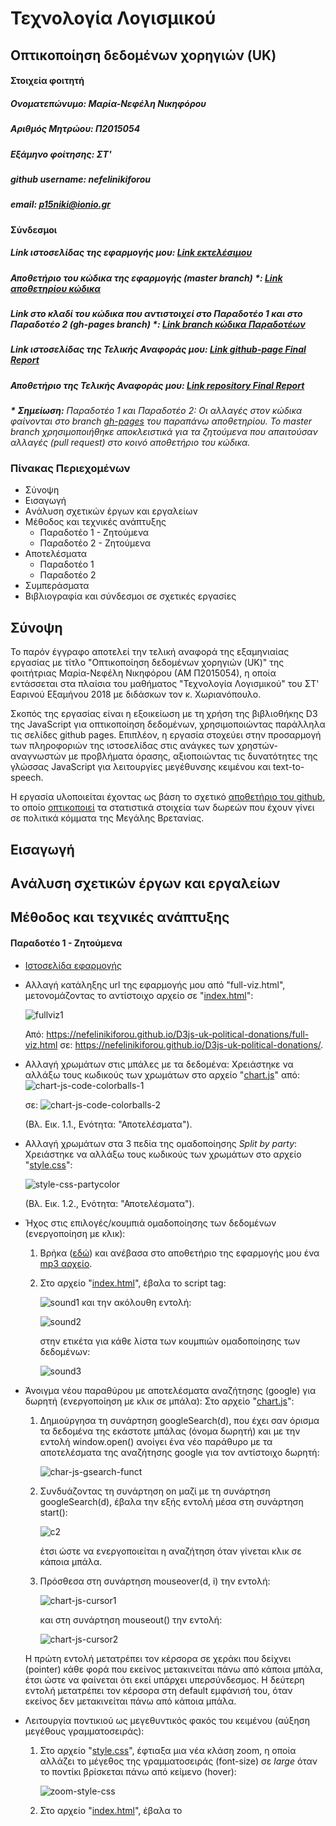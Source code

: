 # Τεχνολογία Λογισμικού
## Οπτικοποίηση δεδομένων χορηγιών (UK)

#### Στοιχεία φοιτητή
##### Ονοματεπώνυμο: Μαρία-Νεφέλη Νικηφόρου
##### Αριθμός Μητρώου: Π2015054
##### Εξάμηνο φοίτησης: ΣΤ'
##### github username: nefelinikiforou
##### email: p15niki@ionio.gr

#### Σύνδεσμοι
##### Link ιστοσελίδας της εφαρμογής μου: [Link εκτελέσιμου](https://nefelinikiforou.github.io/D3js-uk-political-donations/)
##### Αποθετήριο του κώδικα της εφαρμογής (master branch) \*: [Link αποθετηρίου κώδικα](https://github.com/nefelinikiforou/D3js-uk-political-donations)
##### Link στο κλαδί του κώδικα που αντιστοιχεί στο Παραδοτέο 1 και στο Παραδοτέο 2 (gh-pages branch) \*: [Link branch κώδικα Παραδοτέων](https://github.com/nefelinikiforou/D3js-uk-political-donations/tree/gh-pages)
##### Link ιστοσελίδας της Τελικής Αναφοράς μου: [Link github-page Final Report](https://nefelinikiforou.github.io/SW-Final-Report/)
##### Αποθετήριο της Τελικής Αναφοράς μου: [Link repository Final Report](https://github.com/nefelinikiforou/SW-Final-Report)
***\*** **Σημείωση\:** Παραδοτέο 1 και Παραδοτέο 2: Οι αλλαγές στον κώδικα φαίνονται στο branch [gh-pages](https://github.com/nefelinikiforou/D3js-uk-political-donations/tree/gh-pages) του παραπάνω αποθετηρίου. Το master branch χρησιμοποιήθηκε αποκλειστικά για τα ζητούμενα που απαιτούσαν αλλαγές (pull request) στο κοινό αποθετήριο του κώδικα.*

### Πίνακας Περιεχομένων
  * Σύνοψη
  * Εισαγωγή
  * Aνάλυση σχετικών έργων και εργαλείων
  * Mέθοδος και τεχνικές ανάπτυξης
    * Παραδοτέο 1 - Ζητούμενα
    * Παραδοτέο 2 - Ζητούμενα
  * Aποτελέσματα
    * Παραδοτέο 1
    * Παραδοτέο 2
  * Συμπεράσματα
  * Bιβλιογραφία και σύνδεσμοι σε σχετικές εργασίες
  
## Σύνοψη
Το παρόν έγγραφο αποτελεί την τελική αναφορά της εξαμηνιαίας εργασίας με τίτλο "Οπτικοποίηση δεδομένων χορηγιών (UK)" της φοιτήτριας Μαρία-Νεφέλη Νικηφόρου (ΑΜ Π2015054), η οποία εντάσσεται στα πλαίσια του μαθήματος "Τεχνολογία Λογισμικού" του ΣΤ' Εαρινού Εξαμήνου 2018 με διδάσκων τον κ. Χωριανόπουλο.

Σκοπός της εργασίας είναι η εξοικείωση με τη χρήση της βιβλιοθήκης D3 της JavaScript για οπτικοποίηση δεδομένων, χρησιμοποιώντας παράλληλα τις σελίδες github pages. Επιπλέον, η εργασία στοχεύει στην προσαρμογή των πληροφοριών της ιστοσελίδας στις ανάγκες των χρηστών-αναγνωστών με προβλήματα όρασης, αξιοποιώντας τις δυνατότητες της γλώσσας JavaScript για λειτουργίες μεγέθυνσης κειμένου και text-to-speech.

Η εργασία υλοποιείται έχοντας ως βάση το σχετικό [αποθετήριο του github](https://github.com/ioniodi/D3js-uk-political-donations), το οποίο [οπτικοποιεί](https://ioniodi.github.io/D3js-uk-political-donations/full-viz.html) τα στατιστικά στοιχεία των δωρεών που έχουν γίνει σε πολιτικά κόμματα της Μεγάλης Βρετανίας.

## Εισαγωγή

## Aνάλυση σχετικών έργων και εργαλείων

## Mέθοδος και τεχνικές ανάπτυξης
#### Παραδοτέο 1 - Ζητούμενα
* [Ιστοσελίδα εφαρμογής](https://nefelinikiforou.github.io/D3js-uk-political-donations/)

* Αλλαγή κατάληξης url της εφαρμογής μου από "full-viz.html", μετονομάζοντας το αντίστοιχο αρχείο σε "[index.html](https://github.com/nefelinikiforou/D3js-uk-political-donations/blob/gh-pages/index.html)":

  ![fullviz1](https://user-images.githubusercontent.com/22655733/36723280-7ea7b0fc-1bb8-11e8-9414-16dc95f95774.JPG)

  Από: https://nefelinikiforou.github.io/D3js-uk-political-donations/full-viz.html σε: https://nefelinikiforou.github.io/D3js-uk-political-donations/.

* Αλλαγή χρωμάτων στις μπάλες με τα δεδομένα:
  Χρειάστηκε να αλλάξω τους κωδικούς των χρωμάτων στο αρχείο "[chart.js](https://github.com/nefelinikiforou/D3js-uk-political-donations/blob/gh-pages/chart.js)"
  από: ![chart-js-code-colorballs-1](https://user-images.githubusercontent.com/22655733/36741172-1a9c1938-1bed-11e8-9526-4df6701d8d4e.JPG)
  
  σε: ![chart-js-code-colorballs-2](https://user-images.githubusercontent.com/22655733/36741327-78a919f4-1bed-11e8-9f2f-c8c84a9d3dbf.JPG)
  
  (Βλ. Εικ. 1.1., Ενότητα: "Αποτελέσματα").

* Αλλαγή χρωμάτων στα 3 πεδία της ομαδοποίησης *Split by party*:
  Χρειάστηκε να αλλάξω τους κωδικούς των χρωμάτων στο αρχείο "[style.css](https://github.com/nefelinikiforou/D3js-uk-political-donations/blob/gh-pages/style.css)":

  ![style-css-partycolor](https://user-images.githubusercontent.com/22655733/36935875-e8e46b86-1f05-11e8-9eb3-d2e91447b430.JPG)

  (Βλ. Εικ. 1.2., Ενότητα: "Αποτελέσματα").

* Ήχος στις επιλογές/κουμπιά ομαδοποίησης των δεδομένων (ενεργοποίηση με κλικ):
  1. Βρήκα ([εδώ](http://soundbible.com/)) και ανέβασα στο αποθετήριο της εφαρμογής μου ένα [mp3 αρχείο](https://github.com/nefelinikiforou/D3js-uk-political-donations/blob/gh-pages/Stapler-SoundBible.com-374581609.mp3).
  2. Στο αρχείο "[index.html](https://github.com/nefelinikiforou/D3js-uk-political-donations/blob/gh-pages/index.html)", έβαλα το script tag:

      ![sound1](https://user-images.githubusercontent.com/22655733/36936649-aeacefaa-1f10-11e8-9238-f31781456b76.JPG)
     και την ακόλουθη εντολή:

      ![sound2](https://user-images.githubusercontent.com/22655733/36936729-acbc9b90-1f11-11e8-9a4b-022613a8d783.JPG)
   
     στην ετικέτα <a></a> για κάθε λίστα των κουμπιών ομαδοποίησης των δεδομένων:
   
      ![sound3](https://user-images.githubusercontent.com/22655733/36936799-73156c0e-1f12-11e8-95e5-7b5429fdd520.JPG)

* Άνοιγμα νέου παραθύρου με αποτελέσματα αναζήτησης (google) για δωρητή (ενεργοποίηση με κλικ σε μπάλα):
  Στο αρχείο "[chart.js](https://github.com/nefelinikiforou/D3js-uk-political-donations/blob/gh-pages/chart.js)":
  1. Δημιούργησα τη συνάρτηση googleSearch(d), που έχει σαν όρισμα τα δεδομένα της εκάστοτε μπάλας (όνομα δωρητή) και με την εντολή window.open() ανοίγει ένα νέο παράθυρο με τα αποτελέσματα της αναζήτησης google για τον αντίστοιχο δωρητή:
   
      ![char-js-gsearch-funct](https://user-images.githubusercontent.com/22655733/37045497-c0958956-216e-11e8-9eed-ae070741eb7c.JPG)
  2. Συνδυάζοντας τη συνάρτηση on μαζί με τη συνάρτηση googleSearch(d), έβαλα την εξής εντολή μέσα στη συνάρτηση start():

      ![c2](https://user-images.githubusercontent.com/22655733/37046876-0d447e6c-2172-11e8-950a-6b5bebe4f353.JPG)
   
     έτσι ώστε να ενεργοποιείται η αναζήτηση όταν γίνεται κλικ σε κάποια μπάλα.
  3. Πρόσθεσα στη συνάρτηση mouseover(d, i) την εντολή:

      ![chart-js-cursor1](https://user-images.githubusercontent.com/22655733/37048053-6a7dadbc-2175-11e8-8f09-60aba3ab418d.JPG)
     
     και στη συνάρτηση mouseout() την εντολή:
      
      ![chart-js-cursor2](https://user-images.githubusercontent.com/22655733/37048165-ba8c7978-2175-11e8-81e6-38965b221d98.JPG)

   Η πρώτη εντολή μετατρέπει τον κέρσορα σε χεράκι που δείχνει (pointer) κάθε φορά που εκείνος μετακινείται πάνω από κάποια μπάλα, έτσι ώστε να φαίνεται ότι εκεί υπάρχει υπερσύνδεσμος. Η δεύτερη εντολή μετατρέπει τον κέρσορα στη default εμφάνισή του, όταν εκείνος δεν μετακινείται πάνω από κάποια μπάλα.

* Λειτουργία ποντικιού ως μεγεθυντικός φακός του κειμένου (αύξηση μεγέθους γραμματοσειράς):
  1. Στο αρχείο "[style.css](https://github.com/nefelinikiforou/D3js-uk-political-donations/blob/gh-pages/style.css)", έφτιαξα μια νέα κλάση zoom, η οποία αλλάζει το μέγεθος της γραμματοσειράς (font-size) σε *large* όταν το ποντίκι βρίσκεται πάνω από κείμενο (hover):

      ![zoom-style-css](https://user-images.githubusercontent.com/22655733/37148163-1c413cdc-22d2-11e8-8218-d85951c06dbc.JPG)
  2. Στο αρχείο "[index.html](https://github.com/nefelinikiforou/D3js-uk-political-donations/blob/gh-pages/index.html)", έβαλα το <script>:

      ![zoom-index-html](https://user-images.githubusercontent.com/22655733/37148864-97e63566-22d4-11e8-95d8-fedcfcad942c.JPG)

     Οι εντολές αυτές εντοπίζουν όλες τις ετικέτες (p, h4, h5, nav) στις οποίες θέλουμε να γίνεται η μεγέθυνση κειμένου και προσθέτουν σε αυτές την κλάση zoom. Η μεγέθυνση γίνεται ταυτόχρονα σε όλα τα κουμπιά, ανεξάρτητα από το πάνω σε ποιο ακριβώς από αυτά βρίσκεται το ποντίκι, καθώς θεώρησα ότι ο χρήστης θα θέλει να βλέπει καθαρά το σύνολο των δυνατών επιλογών (κουμπιά) που έχει, ώστε να βρίσκει άμεσα αυτό που θέλει. Επέλεξα να μη γίνεται zoom στις ετικέτες h1, h2 και h3, καθώς το κείμενό τους έχει ήδη αρκετά μεγάλο μέγεθος γραμματοσειράς και είναι bold.   
  3. Στο ίδιο αρχείο, πρόσθεσα ετικέτες < p > στα 25k, 50k, 100k, 500k, 1m (value scale), ώστε να μεγεθύνονται, καθώς έχουν αρκετά μικρό μέγεθος γραμματοσειράς και αχνό χρώμα:
      
      ![zoom2-index-html](https://user-images.githubusercontent.com/22655733/37149171-bb396df2-22d5-11e8-928f-17b447482836.JPG)

* Ήχος για την ονομασία του δωρητή και το ποσό της δωρεάς (ενεργοποίηση όταν το ποντίκι βρίσκεται μέσα σε κύκλο δωρητή):
  1. Στο τέλος του αρχείου "[index.html](https://github.com/nefelinikiforou/D3js-uk-political-donations/blob/gh-pages/index.html)", δήλωσα την εξωτερική βιβλιοθήκη [responsiveVoice](https://responsivevoice.org/api/):

      ![voice-link-index-html](https://user-images.githubusercontent.com/22655733/37205214-97be952e-239c-11e8-9633-cfa2e5dd4edf.JPG)
  2. Στο αρχείο "[chart.js](https://github.com/nefelinikiforou/D3js-uk-political-donations/blob/gh-pages/chart.js)", πρόσθεσα στη συνάρτηση mouseover(d,i) την εντολή:

      ![voice1-chart-js](https://user-images.githubusercontent.com/22655733/37206273-a843df7c-23a0-11e8-85dc-39ef3c7caf9a.JPG)
   
     Έτσι, ακούγονται οι πληροφορίες του δωρητή για όσο το ποντίκι βρίσκεται εντός του κύκλου του.
  3. Στο ίδιο αρχείο, πρόσθεσα στη συνάρτηση mouseout() την εντολή:

      ![voice2-chart-js](https://user-images.githubusercontent.com/22655733/37206301-c329bf64-23a0-11e8-8324-0d1bcd12df36.JPG)

     ώστε να σταματούν να ακούγονται οι πληροφορίες του δωρητή όταν το ποντίκι δε θα βρίσκεται πλέον μέσα στον κύκλο.

* Δημιουργία και προσθήκη νέας επιλογής ομαδοποίησης των δεδομένων (Split by the amount of the donation):
  1. Στο αρχείο "[index.html](https://github.com/nefelinikiforou/D3js-uk-political-donations/blob/gh-pages/index.html)": 
  * Δημιούργησα το νέο κουμπί κάτω από τα προηγούμενα της λίστας:
       ```
      <li><a href="#" onclick="sound.play()" role="button" class="pure-button switch" id="group-by-donation-amount">Split by the amount of the donation</a></li>
      ```
  * Πρόσθεσα το &lt;div id="view-donation-amount"&gt; κάτω από τα υπόλοιπα &lt;div&gt; ομαδοποίησης:

       ![new-div-index-html](https://user-images.githubusercontent.com/22655733/37247732-86326b82-24c8-11e8-957b-01a014dc99ba.JPG)
  2. Στο αρχείο "[chart.js](https://github.com/nefelinikiforou/D3js-uk-political-donations/blob/gh-pages/chart.js)":
  * Πρόσθεσα στη συνάρτηση transition() μία επιπλέον μετάβαση, η οποία (ενεργοποίηση με κλικ στο νέο κουμπί), φέρνει στο προσκήνιο (fadeIn) το #view-donation-amount, "κρύβει" (fadeOut) όλα τα υπόλοιπα # και επιστρέφει τη συνάρτηση amountsGroup():

       ![new-transition-chart-js](https://user-images.githubusercontent.com/22655733/37259189-d7ed4ee2-258b-11e8-8d62-d007e0942d97.JPG)
   
     Τέλος, έβαλα την εντολή:```$("#view-donation-amount").fadeOut(250);``` σε όλες τις υπόλοιπες μεταβάσεις της transition().
     
  * Έφτιαξα τη συνάρτηση amountsGroup() έχοντας ως πρότυπο τις υπόλοιπες συναρτήσεις (total(), partyGroup(), donorType(), fundsType()):

       ![func-amounts-group-chart-js](https://user-images.githubusercontent.com/22655733/37259371-f4862874-258d-11e8-8b32-4a4477ac2774.JPG)
   
      Με την εντολή: ```.on("tick", amounts)``` καλείται η συνάρτηση amounts().
      
  * Έφτιαξα τη συνάρτηση amounts() έχοντας ως πρότυπο τις υπόλοιπες συναρτήσεις (all(), parties(), entities(), types()):

       ![func-amounts-chart-js](https://user-images.githubusercontent.com/22655733/37259414-ab821d58-258e-11e8-9b9c-e7eff6161547.JPG)
       
  * Δημιούργησα τη συνάρτηση moveToAmounts(alpha), προκειμένου να μετακινηθούν οι κόμβοι στις κατάλληλες θέσεις. Ουσιαστικά, επιλέγεται ένα σταθερό κέντρο για τη θέση Y των κόμβων και, με βάση το value του κάθε κόμβου (το ποσό της δωρεάς), ορίζεται το X σε μία τιμή που αντιστοιχεί στις 6 επιλεγμένες τιμές (Donations over £1m, Donations over £500k, Donations over £100k, Donations over £50k, Donations over £25k, Donations under £25k):

       ![func-movetoamounts-chart-js](https://user-images.githubusercontent.com/22655733/37288197-4f23312e-260f-11e8-84b4-2850a0c94d0e.JPG)
  3. Στο αρχείο "[style.css](https://github.com/nefelinikiforou/D3js-uk-political-donations/blob/gh-pages/style.css)" :
  * Επέλεξα να μην εμφανίζονται αρχικά στη σελίδα τα στοιχεία της ```#view-donation-amount```:
  
       ![disappear-view-style-css](https://user-images.githubusercontent.com/22655733/37288507-26379da8-2610-11e8-8430-66c8deea4d6a.JPG)
  
  * Όρισα τις θέσεις εμφάνισης του τίτλου "Split by the amount of the donation" και των 6 τίτλων των ποσών (Donations over £1m, Donations over £500k, Donations over £100k, Donations over £50k, Donations over £25k, Donations under £25k):
   
       ![labels-style-css-1](https://user-images.githubusercontent.com/22655733/37288301-90a7795c-260f-11e8-9252-cd7175be46ef.JPG)
   
       ![labels-style-css-2](https://user-images.githubusercontent.com/22655733/37288330-aa8320a6-260f-11e8-9b38-e9925255bdb5.JPG)

     Για την εύρεση των κατάλληλων pixel, χρησιμοποίησα την επέκταση του Google Chrome, *Page Ruler*:

       ![pageruler](https://user-images.githubusercontent.com/22655733/37301526-77e6b776-2631-11e8-9680-2884296f53d8.JPG)
       
    (Βλ. Εικ. 1.3., Ενότητα: "Αποτελέσματα").

* Ζητούμενα που απαιτούν pull request
  1. Δημιούργησα το [αρχείο .csv](https://github.com/ioniodi/D3js-uk-political-donations/blob/master/participants/2015054.csv) με τα στοιχεία μου.
  2. Πρόσθεσα 5 εικόνες δωρητών στο φάκελο [photos](https://github.com/ioniodi/D3js-uk-political-donations/tree/master/photos): 
     * Bell Pottinger Group (685)
     * Betterworld (785)
     * HCA International (713)
     * Independent Print (808)
     * Seamark (705)

#### Παραδοτέο 2 - Ζητούμενα
* Εμφάνιση και δυναμική επέκταση σειράς εικόνων δωρητών (ενεργοποίηση όταν το ποντίκι βρίσκεται μέσα σε κύκλο δωρητή):

  1. Στο αρχείο "[index.html](https://github.com/nefelinikiforou/D3js-uk-political-donations/blob/gh-pages/index.html)", πρόσθεσα ένα νέο &lt;div&gt; tag για τη δημιουργία μιας περιοχής για τις εικόνες των δωρητών, πάνω από τους κύκλους των οποίων έχει περάσει ο δείκτης του ποντικιού του χρήστη:

      ![img_sidebar_html](https://user-images.githubusercontent.com/22655733/39702847-c625c900-520e-11e8-8de7-1d0c9c5b3cd7.JPG)
  2. Στο αρχείο "[style.css](https://github.com/nefelinikiforou/D3js-uk-political-donations/blob/gh-pages/style.css)", πρόσθεσα το πλαίσιο:

      ![img_sidebar_css](https://user-images.githubusercontent.com/22655733/39702982-4a2baba2-520f-11e8-8c0f-621786d98512.JPG)
   
     για να ορίσω το μέγεθος (ύψος: 42 pixels, καθώς οι εικόνες των δωρητών έχουν διαστάσεις 42x42) της περιοχής για τις εικόνες των δωρητών που έχουν προσπελαστεί, καθώς και την τοποθεσία της στην ιστοσελίδα. Με τη βοήθεια της επέκτασης του Google Chrome, *Page Ruler*, εντόπισα τα pixel για τη θέση του πλαισίου στην ιστοσελίδα:
   
      ![pixels_sidebar](https://user-images.githubusercontent.com/22655733/39742854-b438c1ae-52a7-11e8-90b0-5778f4cd379e.JPG)
   
     Χρωμάτισα το πλαίσιο προσωρινά (```background-color: light-blue;```), ώστε να ελέγχω ότι οι εικόνες τοποθετούνται σωστά:
   
      ![sidebar_1st_attempt](https://user-images.githubusercontent.com/22655733/39743105-9027a1da-52a8-11e8-8f98-ebd1602496bd.JPG)
  3. Στο αρχείο "[chart.js](https://github.com/nefelinikiforou/D3js-uk-political-donations/blob/gh-pages/chart.js)":
   * Όρισα μία νέα global μεταβλητή (κενό array) για να μετράω πόσες φορές έχει προσπελαστεί και εμφανιστεί η εικόνα κάθε δωρητή στο πλαίσιο, έτσι ώστε να αποφύγω την πολλαπλή εμφάνιση των ίδιων εικόνων (όταν το ποντίκι ξαναπερνάει πάνω από τον ίδιο κύκλο δωρητή):
  
      ![img_sidebar_js1](https://user-images.githubusercontent.com/22655733/39716346-c7901d84-5238-11e8-8728-79b07cc61c29.JPG)
   
   * Πρόσθεσα στη συνάρτηση mouseover(d,i):

      ![img_sidebar_js2](https://user-images.githubusercontent.com/22655733/39721439-4318e882-5248-11e8-8a2c-64f460b39af2.JPG)
      
      Με τον έλεγχο της επιστρεφόμενης τιμής της συνάρτησης dlist.indexOf(donor) να μην είναι μεγαλύτερη από -1, εξασφαλίζεται ότι θα εμφανιστούν στο πλαίσιο μόνο οι εικόνες των δωρητών που δεν έχουν ξαναεμφανιστεί. Επιπλέον, θέτω τις διαστάσεις όλων των εικόνων στα 42x42 pixels (```element.setAttribute("height", "42"); element.setAttribute("width", "42");```), προκειμένου να εμφανίζονται ομοιόμορφες. Με κάθε νέα εικόνα δωρητή, η σειρά των εικόνων επεκτείνεται δυναμικά (```document.getElementById("images-sidebar").appendChild(element); dlist.push(donor);```)
    
  4. Στο αρχείο "[style.css](https://github.com/nefelinikiforou/D3js-uk-political-donations/blob/gh-pages/style.css)", αφαιρώ το περιττό background color του πλαισίου:

   ![img_sidebar_css2](https://user-images.githubusercontent.com/22655733/39724828-820cd030-5252-11e8-94e0-e13b67d8af81.JPG)
   
(Βλ. Εικ. 2.1., Ενότητα: "Αποτελέσματα")
(Βλ. και [ιστοσελίδα](https://nefelinikiforou.github.io/D3js-uk-political-donations/))
      
* Ζητούμενα που απαιτούν pull request
  1. Εμφάνιση των στοιχείων μου (github username & picture) με κάποια κίνηση στην [ιστοσελίδα](https://ioniodi.github.io/D3js-uk-political-donations/participants/) με τους φοιτητές της άσκησης:

    * Δήλωσα στο [Issue του Παραδοτέου 2](https://github.com/ioniodi/D3js-uk-political-donations/issues/17) τη δέσμευση της θέσης "Position #014" στον [κώδικα](https://github.com/ioniodi/D3js-uk-political-donations/blob/master/participants/index.html) της ιστοσελίδας:

        ![issue](https://user-images.githubusercontent.com/22655733/39665515-5093f156-509e-11e8-9f47-85944c20c592.JPG)

    * Στο [API του Github](https://api.github.com/users/nefelinikiforou) βρήκα όλες τις πληροφορίες μου σαν χρήστης του Github και, συγκεκριμένα, το url για το avatar μου, το οποίο χρειάζεται ώστε να εμφανίζεται η εικόνα προφίλ μου:

        ![avatar](https://user-images.githubusercontent.com/22655733/39664939-77eeff5c-5094-11e8-8454-dd4436301b35.JPG)

        ![avatar_img](https://user-images.githubusercontent.com/22655733/39664956-c8123bac-5094-11e8-9b5c-7f3486862909.JPG)

    * Στο φάκελο [participants](https://github.com/ioniodi/D3js-uk-political-donations/tree/master/participants) μετέτρεψα το αρχείο "[index.html](https://github.com/ioniodi/D3js-uk-political-donations/blob/master/participants/index.html)" στη θέση που είχα δεσμεύσει (Position #014), αρχικά ορίζοντας το url για το avatar μου και το username μου και, έπειτα, xρησιμοποιώντας τη [βιβλιοθήκη](https://cdnjs.cloudflare.com/ajax/libs/animejs/2.0.2/anime.min.js) (την οποία εμπεριείχε ήδη το αρχείο) και μετατρέποντας κατάλληλα τον open source [κώδικα](http://tobiasahlin.com/moving-letters/#7) για text animation που βρήκα, ως εξής:

        ![avatar_index_hml_1](https://user-images.githubusercontent.com/22655733/39665012-641b37d8-5095-11e8-8d0e-de162231f886.JPG)

        ![avatar_index_html_2](https://user-images.githubusercontent.com/22655733/39665018-821f5606-5095-11e8-84b0-1143e6fb022e.JPG)

        ![avatar_index_html_3](https://user-images.githubusercontent.com/22655733/39665022-911b8d3c-5095-11e8-93ab-ef605e574eca.JPG)

 (Βλ. Εικ. 2.2., Ενότητα: "Αποτελέσματα")
 (Βλ. και [ιστοσελίδα](https://ioniodi.github.io/D3js-uk-political-donations/participants/))

 2. Ενημέρωσα το [αρχείο .csv](https://github.com/ioniodi/D3js-uk-political-donations/blob/master/participants/2015054.csv) με τα στοιχεία μου, προσθέτοντας το δεύτερο παραδοτέο.
## Aποτελέσματα
#### Παραδοτέο 1
![colorballs2](https://user-images.githubusercontent.com/22655733/36741492-ef804f0c-1bed-11e8-9fa9-08f6e26dc549.JPG)

*Εικ. 1.1. Αλλαγή χρωμάτων στις μπάλες με τα δεδομένα.*

![colorparty1](https://user-images.githubusercontent.com/22655733/36935907-79041ec8-1f06-11e8-8e61-451003c04f8f.JPG)
![colorparty2](https://user-images.githubusercontent.com/22655733/36935922-bcb6dbe2-1f06-11e8-9c1f-cbc67d4577f1.JPG)

*Εικ. 1.2. Αλλαγή χρωμάτων στα 3 πεδία της ομαδοποίησης **Split by party** (Αριστερά: Πριν την αλλαγή, Δεξιά: Μετά την αλλαγή).*

![amount-result](https://user-images.githubusercontent.com/22655733/39746245-755bdee8-52b2-11e8-9f6c-920cd02ab18b.JPG)

*Εικ. 1.3. Δημιουργία και προσθήκη νέας επιλογής ομαδοποίησης των δεδομένων (Split by the amount of the donation).*
#### Παραδοτέο 2
![final](https://user-images.githubusercontent.com/22655733/39743172-c33be73e-52a8-11e8-8273-f9c5c51c0976.JPG)

*Εικ. 2.1. Εμφάνιση και επέκταση σειράς εικόνων δωρητών.*

![anim-pict](https://user-images.githubusercontent.com/22655733/39665455-45b08e1c-509d-11e8-9620-18162508a4c8.JPG)

*Εικ. 2.2. Εμφάνιση των στοιχείων μου (github username & picture) με κάποια κίνηση στην [ιστοσελίδα](https://ioniodi.github.io/D3js-uk-political-donations/participants/) με τους φοιτητές της άσκησης.*
## Συμπεράσματα
Συνοψίζοντας, στα πλαίσια αυτής της εξαμηνιαίας εργασίας έχει υλοποιηθεί μία νέα, διαδραστική [ιστοσελίδα](https://nefelinikiforou.github.io/D3js-uk-political-donations/) σε HTML5, CSS και JavaScript (κυρίως με τη βοήθεια της βιβλιοθήκης D3 της JavaScript για οπτικοποίηση δεδομένων), βασισμένη σε μία προϋπάρχουσα [ιστοσελίδα](https://ioniodi.github.io/D3js-uk-political-donations/full-viz.html), πάνω στην οποία έγιναν όλες οι προσθήκες, οι αλλαγές και οι τροποποιήσεις. Παρέχονται οπτικοποιημένα τα στατιστικά στοιχεία των δωρεών που έχουν γίνει σε πολιτικά κόμματα της Μεγάλης Βρετανίας, καθώς και επιπλεόν λειτουργίες επί αυτών. Τέλος, στη νέα ιστοσελίδα επεκτείνονται οι δυνατότητες, η διάδραση και η λειτουργικότητα της αρχικής ιστοσελίδας και γίνεται πλέον κατάλληλη και για χρήστες-αναγνώστες με προβλήματα όρασης, μέσω των δυνατοτήτων της γλώσσας JavaScript για παροχή λειτουργιών μεγέθυνσης κειμένου και text-to-speech.

## Bιβλιογραφία και σύνδεσμοι σε σχετικές εργασίες
* [Αποθετήριο](https://github.com/neilhawkins/d3-uk-political-donations) και [ιστοσελίδα](http://neilhawkins.github.io/d3-uk-political-donations/full-viz.html)
